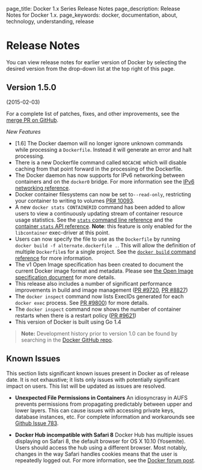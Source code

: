 page_title: Docker 1.x Series Release Notes
page_description: Release Notes for Docker 1.x.
page_keywords: docker, documentation, about, technology, understanding, release

# Release Notes

You can view release notes for earlier version of Docker by selecting the
desired version from the drop-down list at the top right of this page.

## Version 1.5.0
(2015-02-03)

For a complete list of patches, fixes, and other improvements, see the
[merge PR on GitHub](https://github.com/docker/docker/pull/10286).

*New Features*

* [1.6] The Docker daemon will no longer ignore unknown commands
  while processing a `Dockerfile`. Instead it will generate an error and halt
  processing.
* There is a new Dockerfile command called `NOCACHE` which will disable
  caching from that point forward in the processing of the Dockerfile.
* The Docker daemon has now supports for IPv6 networking between containers
  and on the `docker0` bridge. For more information see the
  [IPv6 networking reference](/articles/networking/#ipv6).
* Docker container filesystems can now be set to`--read-only`, restricting your
  container to writing to volumes [PR# 10093](https://github.com/docker/docker/pull/10093).
* A new `docker stats CONTAINERID` command has been added to allow users to view a
  continuously updating stream of container resource usage statistics. See the
  [`stats` command line reference](/reference/commandline/cli/#stats) and the
  [container `stats` API reference](/reference/api/docker_remote_api_v1.17/#get-container-stats-based-on-resource-usage).
  **Note**: this feature is only enabled for the `libcontainer` exec-driver at this point.
* Users can now specify the file to use as the `Dockerfile` by running
  `docker build -f alternate.dockerfile .`. This will allow the definition of multiple
  `Dockerfile`s for a single project. See the [`docker build` command reference](
/reference/commandline/cli/#build) for more information.
* The v1 Open Image specification has been created to document the current Docker image
  format and metadata. Please see [the Open Image specification document](
https://github.com/docker/docker/blob/master/image/spec/v1.md) for more details.
* This release also includes a number of significant performance improvements in
  build and image management ([PR #9720](https://github.com/docker/docker/pull/9720),
  [PR #8827](https://github.com/docker/docker/pull/8827))
* The `docker inspect` command now lists ExecIDs generated for each `docker exec` process.
  See [PR #9800](https://github.com/docker/docker/pull/9800)) for more details.
* The `docker inspect` command now shows the number of container restarts when there
  is a restart policy ([PR #9621](https://github.com/docker/docker/pull/9621))
* This version of Docker is built using Go 1.4

> **Note:**
> Development history prior to version 1.0 can be found by
> searching in the [Docker GitHub repo](https://github.com/docker/docker).

## Known Issues

This section lists significant known issues present in Docker as of release
date. It is not exhaustive; it lists only issues with potentially significant
impact on users. This list will be updated as issues are resolved.

* **Unexpected File Permissions in Containers**
An idiosyncrasy in AUFS prevents permissions from propagating predictably
between upper and lower layers. This can cause issues with accessing private
keys, database instances, etc. For complete information and workarounds see
[Github Issue 783](https://github.com/docker/docker/issues/783).

* **Docker Hub incompatible with Safari 8**
Docker Hub has multiple issues displaying on Safari 8, the default browser
for OS X 10.10 (Yosemite). Users should access the hub using a different
browser. Most notably, changes in the way Safari handles cookies means that the
user is repeatedly logged out. For more information, see the [Docker
forum post](https://forums.docker.com/t/new-safari-in-yosemite-issue/300).
